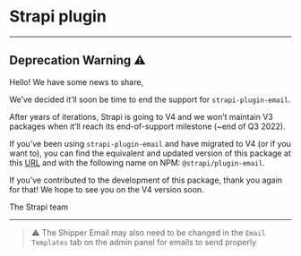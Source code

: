 # Strapi plugin

---

## Deprecation Warning :warning:

Hello! We have some news to share,

We’ve decided it’ll soon be time to end the support for `strapi-plugin-email`.

After years of iterations, Strapi is going to V4 and we won’t maintain V3 packages when it’ll reach its end-of-support milestone (~end of Q3 2022).

If you’ve been using `strapi-plugin-email` and have migrated to V4 (or if you want to), you can find the equivalent and updated version of this package at this [URL](https://github.com/strapi/strapi/tree/master/packages/core/email) and with the following name on NPM: `@strapi/plugin-email`.

If you’ve contributed to the development of this package, thank you again for that! We hope to see you on the V4 version soon.

The Strapi team

---

> :warning: The Shipper Email may also need to be changed in the `Email Templates` tab on the admin panel for emails to send properly
